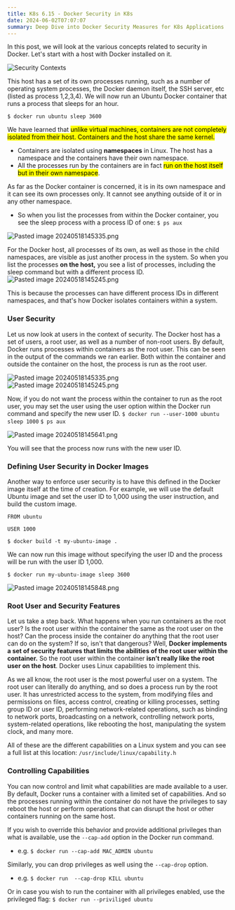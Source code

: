 ```yaml
---
title: K8s 6.15 - Docker Security in K8s
date: 2024-06-02T07:07:07
summary: Deep Dive into Docker Security Measures for K8s Applications
---
```

In this post, we will look at the various concepts related to security in Docker. Let's start with a host with Docker installed on it. 

![Security Contexts](/images/kubernetes/diagrams/6-15-1-docker-security.png)

This host has a set of its own processes running, such as a number of operating system processes, the Docker daemon itself, the SSH server, etc (listed as process 1,2,3,4). We will now run an Ubuntu Docker container that runs a process that sleeps for an hour. 

`$ docker run ubuntu sleep 3600`

We have learned that <mark>unlike virtual machines, containers are not completely isolated from their host. Containers and the host share the same kernel.</mark>
- Containers are isolated using **namespaces** in Linux. The host has a namespace and the containers have their own namespace. 
- All the processes run by the containers are in fact <mark>run on the host itself but in their own namespace</mark>. 
 
As far as the Docker container is concerned, it is in its own namespace and it can see its own processes only. It cannot see anything outside of it or in any other namespace.
- So when you list the processes from within the Docker container, you see the sleep process with a process ID of one: `$ ps aux`

![Pasted image 20240518145335.png](/images/kubernetes/images/Pasted-image-20240518145335.png)

 For the Docker host, all processes of its own, as well as those in the child namespaces, are visible as just another process in the system. So when you list the processes **on the host,** you see a list of processes, including the sleep command but with a different process ID. 
![Pasted image 20240518145245.png](/images/kubernetes/images/Pasted-image-20240518145245.png)

This is because the processes can have different process IDs in different namespaces, and that's how Docker isolates containers within a system.

### User Security

Let us now look at users in the context of security. The Docker host has a set of users, a root user, as well as a number of non-root users. By default, Docker runs processes within containers as the root user. This can be seen in the output of the commands we ran earlier. Both within the container and outside the container on the host, the process is run as the root user. 

![Pasted image 20240518145335.png](/images/kubernetes/images/Pasted-image-20240518145335.png)
![Pasted image 20240518145245.png](/images/kubernetes/images/Pasted-image-20240518145245.png)

Now, if you do not want the process within the container to run as the root user, you may set the user using the user option within the Docker run command and specify the new user ID. 
`$ docker run --user-1000 ubuntu sleep 1000`
`$ ps aux`

![Pasted image 20240518145641.png](/images/kubernetes/images/Pasted-image-20240518145641.png)

You will see that the process now runs with the new user ID.

### Defining User Security in Docker Images

Another way to enforce user security is to have this defined in the Docker image itself at the time of creation. For example, we will use the default Ubuntu image and set the user ID to 1,000 using the user instruction, and build the custom image. 
```
FROM ubuntu

USER 1000
```
`$ docker build -t my-ubuntu-image .`

We can now run this image without specifying the user ID and the process will be run with the user ID 1,000.

`$ docker run my-ubuntu-image sleep 3600`

![Pasted image 20240518145848.png](/images/kubernetes/images/Pasted-image-20240518145848.png)
### Root User and Security Features

Let us take a step back. What happens when you run containers as the root user? Is the root user within the container the same as the root user on the host? Can the process inside the container do anything that the root user can do on the system? If so, isn't that dangerous? Well, **Docker implements a set of security features that limits the abilities of the root user within the container.** So the root user within the container **isn’t really like the root user on the host**. Docker uses Linux capabilities to implement this.

As we all know, the root user is the most powerful user on a system. The root user can literally do anything, and so does a process run by the root user. It has unrestricted access to the system, from modifying files and permissions on files, access control, creating or killing processes, setting group ID or user ID, performing network-related operations, such as binding to network ports, broadcasting on a network, controlling network ports, system-related operations, like rebooting the host, manipulating the system clock, and many more. 

All of these are the different capabilities on a Linux system and you can see a full list at this location: `/usr/include/linux/capability.h`

### Controlling Capabilities

You can now control and limit what capabilities are made available to a user. By default, Docker runs a container with a limited set of capabilities. And so the processes running within the container do not have the privileges to say reboot the host or perform operations that can disrupt the host or other containers running on the same host.

If you wish to override this behavior and provide additional privileges than what is available, use the `--cap-add` option in the Docker run command.
- e.g. `$ docker run --cap-add MAC_ADMIN ubuntu`

Similarly, you can drop privileges as well using the `--cap-drop` option. 
- e.g. `$ docker run  --cap-drop KILL ubuntu`

Or in case you wish to run the container with all privileges enabled, use the privileged flag: `$ docker run --priviliged ubuntu`